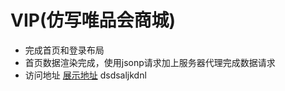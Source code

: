 # VIP(仿写唯品会商城)
- 完成首页和登录布局
- 首页数据渲染完成，使用jsonp请求加上服务器代理完成数据请求
- 访问地址 [展示地址](http://xfy196.qicp.vip/)
dsdsaljkdnl